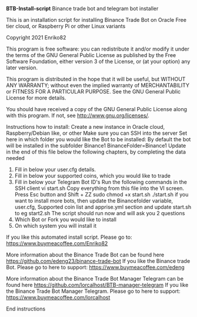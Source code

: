 **BTB-Install-script**
Binance trade bot and telegram bot installer

This is an installation script for installing Binance Trade Bot on Oracle Free tier cloud, or Raspberry Pi or other Linux variants

Copyright 2021 Enriko82

This program is free software: you can redistribute it and/or modify
it under the terms of the GNU General Public License as published by
the Free Software Foundation, either version 3 of the License, or
(at your option) any later version.

This program is distributed in the hope that it will be useful,
but WITHOUT ANY WARRANTY; without even the implied warranty of
MERCHANTABILITY or FITNESS FOR A PARTICULAR PURPOSE.  See the
GNU General Public License for more details.

You should have received a copy of the GNU General Public License
along with this program.  If not, see <http://www.gnu.org/licenses/>.



Instructions how to install:
Create a new instance in Oracle cloud, Raspberry/Debian like, or other
Make sure you can SSH into the server
Set here in which folder you would like the Bot to be installed:
By default the bot will be installed in the subfolder Binance1
BinanceFolder=Binance1
Update in the end of this file below the following chapters, by completing the data needed
1) Fill in below your user.cfg details.
2) Fill in below your supported coins, which you would like to trade
3) Fill in below your Telegram Bot ID's
Run the following commands in the SSH client
		vi start.sh
Copy everything from this file into the VI screen. 
Press Esc button and Shift + ZZ
		sudo chmod +x start.sh
		./start.sh
if you want to install more bots, then update the Binancefolder variable, user.cfg, Supported coin list and apprise.yml section
and update start.sh to eg start2.sh
The script should run now and will ask you 2 questions
1) Which Bot or Fork you would like to install
2) On which system you will install it

If you like this automated install script. Please go to:
https://www.buymeacoffee.com/Enriko82



More information about the Binance Trade Bot can be found here
https://github.com/edeng23/binance-trade-bot
If you like the Binance trade Bot. Please go to here to support:
https://www.buymeacoffee.com/edeng 

More information about the Binance Trade Bot Manager Telegram can be found here
https://github.com/lorcalhost/BTB-manager-telegram
If you like the Binance Trade Bot Manager Telegram. Please go to here to support:
https://www.buymeacoffee.com/lorcalhost

End instructions

